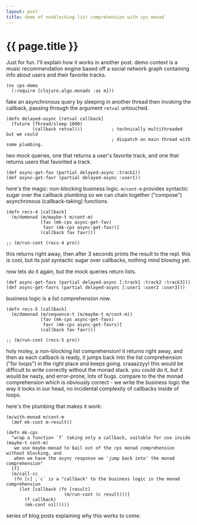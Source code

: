 ```yaml
---
layout: post
title: demo of nonblocking list comprehension with cps monad
---
```


# {{ page.title }}

Just for fun. I'll explain how it works in another post. demo context is a music recommendation engine based off a social network graph containing info about users and their favorite tracks.

    (ns cps-demo
      (:require [clojure.algo.monads :as m]))

fake an asynchronous query by sleeping in another thread then invoking the callback, passing through the argument `retval` untouched.

    (defn delayed-async [retval callback]
      (future (Thread/sleep 1000)
              (callback retval)))           ; technically multithreaded but we could
                                            ; dispatch on main thread with some plumbing.

two mock queries, one that returns a user's favorite track, and one that returns users that favorited a track.

    (def async-get-fav (partial delayed-async :track1))
    (def async-get-favr (partial delayed-async :user1))

here's the magic: non-blocking business logic. `m/cont-m` provides syntactic sugar over the callback plumbing so we can chain together ("compose") asynchronous (callback-taking) functions.

    (defn recs-4 [callback]
      (m/domonad (m/maybe-t m/cont-m)
                 [fav (mk-cps async-get-fav)
                  favr (mk-cps async-get-favr)]
                 (callback fav favr)))

    ;; (m/run-cont (recs-4 prn))

this returns right away, then after 3 seconds prints the result to the repl. this is cool, but its just syntactic sugar over callbacks, nothing mind blowing yet.

now lets do it again, but the mock queries return lists.

    (def async-get-favs (partial delayed-async [:track1 :track2 :track3]))
    (def async-get-favrs (partial delayed-async [:user1 :user2 :user3]))

business logic is a list comprehension now.

    (defn recs-5 [callback]
      (m/domonad (m/sequence-t (m/maybe-t m/cont-m))
                 [fav (mk-cps async-get-favs)
                  favr (mk-cps async-get-favrs)]
                 (callback fav favr)))

    ;; (m/run-cont (recs-5 prn))

holy moley, a non-blocking list comprehension! it returns right away, and then as each callback is ready, it jumps back into the list comprehension ("for loops") in the right place and keeps going. craaazzyy! this would be difficult to write correctly without the monad stack. you could do it, but it would be nasty, and error-prone, lots of bugs. compare to the the monad comprehension which is obviously correct - we write the business logic the way it looks in our head, no incidental complexity of callbacks inside of loops.

here's the plumbing that makes it work:

    (m/with-monad m/cont-m
      (def mk-cont m-result))

    (defn mk-cps
      "wrap a function `f` taking only a callback, suitable for use inside (maybe-t cont-m)
       we use maybe-monad to bail out of the cps monad comprehension without blocking, and
       when we have the async response we 'jump back into' the monad comprehension"
      [f]
      (m/call-cc
       (fn [c] ;`c` is a "callback" to the business logic in the monad comprehension
         (let [callback (fn [result]
                          (m/run-cont (c result)))]
           (f callback)
           (mk-cont nil)))))

series of blog posts explaining why this works to come.
